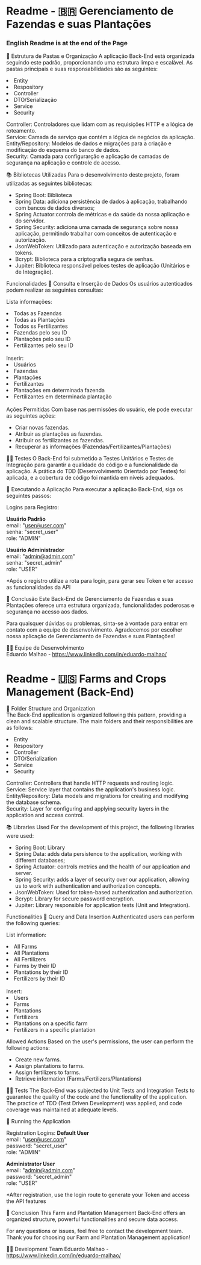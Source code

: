 # Readme - 🇧🇷 Gerenciamento de Fazendas e suas Plantações #
<h3>English Readme is at the end of the Page</h3>

📂 Estrutura de Pastas e Organização
A aplicação Back-End está organizada seguindo este padrão, proporcionando uma estrutura limpa e escalável. As pastas principais e suas responsabilidades são as seguintes:
  <li>Entity</li>  
  <li>Respository</li>  
  <li>Controller</li>  
  <li>DTO/Serialização</li>  
  <li>Service</li>  
  <li>Security</li>  

Controller: Controladores que lidam com as requisições HTTP e a lógica de roteamento.  
Service: Camada de serviço que contém a lógica de negócios da aplicação.  
Entity/Repository: Modelos de dados e migrações para a criação e modificação do esquema do banco de dados.  
Security: Camada para configurarção e aplicação de camadas de segurança na aplicação e controle de acesso.  

📚 Bibliotecas Utilizadas
Para o desenvolvimento deste projeto, foram utilizadas as seguintes bibliotecas:

* Spring Boot: Biblioteca
* Spring Data: adiciona persistência de dados à aplicação, trabalhando com bancos de dados diversos;
* Spring Actuator:controla de métricas e da saúde da nossa aplicação e do servidor.
* Spring Security: adiciona uma camada de segurança sobre nossa aplicação, permitindo trabalhar com conceitos de autenticação e autorização.
* JsonWebToken: Utilizado para autenticação e autorização baseada em tokens.
* Bcrypt: Biblioteca para a criptografia segura de senhas.
* Jupiter: Biblioteca responsável peloes testes de aplicação (Unitários e de Integração).


Funcionalidades
📑 Consulta e Inserção de Dados
Os usuários autenticados podem realizar as seguintes consultas:

Lista informações:  
  <li>Todas as Fazendas</li>  
  <li>Todas as Plantações</li>  
  <li>Todos ss Fertilizantes</li>  
  <li>Fazendas pelo seu ID</li>  
  <li>Plantações pelo seu ID</li>  
  <li>Fertilizantes pelo seu ID</li>
<br>
Inserir:
  <li>Usuários</li>  
  <li>Fazendas</li>  
  <li>Plantações</li>  
  <li>Fertilizantes</li>  
  <li>Plantações em determinada fazenda</li>
  <li>Fertilizantes em determinada plantação</li>  
<br>
Ações Permitidas  
Com base nas permissões do usuário, ele pode executar as seguintes ações:  

* Criar novas fazendas.  
* Atribuir as plantações as fazendas.  
* Atribuir os fertilizantes as fazendas.  
* Recuperar as informações (Fazendas/Fertilizantes/Plantações)  

👨‍🔬 Testes
O Back-End foi submetido a Testes Unitários e Testes de Integração para garantir a qualidade do código e a funcionalidade da aplicação. A prática do TDD (Desenvolvimento Orientado por Testes) foi aplicada, e a cobertura de código foi mantida em níveis adequados.

📱 Executando a Aplicação
Para executar a aplicação Back-End, siga os seguintes passos:

<!-- * Na pasta raíz faça: `mvn install -DskipTests`  
Clone o repositório da aplicação.  
* Inicialize o Docker: `docker build -t agriculture`  
* Inicialize o container: `docker run -p 8080 agriculture`  

__Sua aplicação estará pronta para uso em sua IDE (Insomnia)__  -->
Logins para Registro:  

__Usuário Padrão__  
email: "user@user.com"  
senha: "secret_user"  
role: "ADMIN"  

__Usuário Administrador__  
email: "admin@admin.com"  
senha: "secret_admin"  
role: "USER"  

*Após o registro utilize a rota para login, para gerar seu Token e ter acesso as funcionalidades da API  

📍 Conclusão
Este Back-End de Gerenciamento de Fazendas e suas Plantações oferece uma estrutura organizada, funcionalidades poderosas e segurança no acesso aos dados.

Para quaisquer dúvidas ou problemas, sinta-se à vontade para entrar em contato com a equipe de desenvolvimento.
Agradecemos por escolher nossa aplicação de Gerenciamento de Fazendas e suas Plantações!

🧑‍💻 Equipe de Desenvolvimento  
Eduardo Malhao - https://www.linkedin.com/in/eduardo-malhao/  

# Readme - 🇺🇸 Farms and Crops Management (Back-End) #

📂 Folder Structure and Organization  
The Back-End application is organized following this pattern, providing a clean and scalable structure. The main folders and their responsibilities are as follows:
<li>Entity</li>
<li>Respository</li>
<li>Controller</li>
<li>DTO/Serialization</li>
<li>Service</li>
<li>Security</li>

Controller: Controllers that handle HTTP requests and routing logic.  
Service: Service layer that contains the application's business logic.  
Entity/Repository: Data models and migrations for creating and modifying the database schema.  
Security: Layer for configuring and applying security layers in the application and access control.  

📚 Libraries Used
For the development of this project, the following libraries were used:

* Spring Boot: Library
* Spring Data: adds data persistence to the application, working with different databases;
* Spring Actuator: controls metrics and the health of our application and server.
* Spring Security: adds a layer of security over our application, allowing us to work with authentication and authorization concepts.
* JsonWebToken: Used for token-based authentication and authorization.
* Bcrypt: Library for secure password encryption.
* Jupiter: Library responsible for application tests (Unit and Integration).


Functionalities
📑 Query and Data Insertion
Authenticated users can perform the following queries:

List information:
  <li>All Farms</li>
  <li>All Plantations</li>
  <li>All Fertilizers</li>
  <li>Farms by their ID</li>
  <li>Plantations by their ID</li>
  <li>Fertilizers by their ID</li>
<br>
Insert:
  <li>Users</li>
  <li>Farms</li>
  <li>Plantations</li>
  <li>Fertilizers</li>
  <li>Plantations on a specific farm</li>
  <li>Fertilizers in a specific plantation</li>

Allowed Actions
Based on the user's permissions, the user can perform the following actions:

* Create new farms.
* Assign plantations to farms.
* Assign fertilizers to farms.
* Retrieve information (Farms/Fertilizers/Plantations)

👨‍🔬 Tests
The Back-End was subjected to Unit Tests and Integration Tests to guarantee the quality of the code and the functionality of the application. The practice of TDD (Test Driven Development) was applied, and code coverage was maintained at adequate levels.

📱 Running the Application
 <!-- To run the Back-End application, follow these steps:

Clone the application repository.
* In the root folder do: `mvn install -DskipTests`
* Initialize Docker: `docker build -t agriculture`
* Initialize the container: `docker run -p 8080 agriculture`

__Your application will be ready to use in your IDE (Insomnia)__ -->

Registration Logins:
__Default User__  
email: "user@user.com"  
password: "secret_user"  
role: "ADMIN"  

__Administrator User__  
email: "admin@admin.com"  
password: "secret_admin"  
role: "USER"  

*After registration, use the login route to generate your Token and access the API features

📍 Conclusion
This Farm and Plantation Management Back-End offers an organized structure, powerful functionalities and secure data access.

For any questions or issues, feel free to contact the development team.
Thank you for choosing our Farm and Plantation Management application!

🧑‍💻 Development Team
Eduardo Malhao - https://www.linkedin.com/in/eduardo-malhao/
